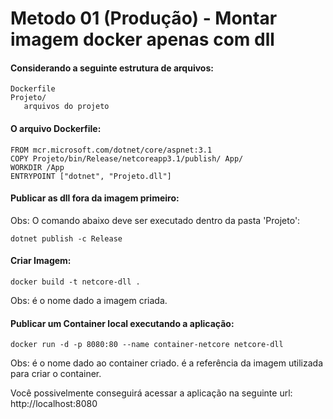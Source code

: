 # Metodo 01 (Produção) - Montar imagem docker apenas com dll

#### Considerando a seguinte estrutura de arquivos:
```
Dockerfile
Projeto/
   arquivos do projeto
```


#### O arquivo Dockerfile:
```
FROM mcr.microsoft.com/dotnet/core/aspnet:3.1
COPY Projeto/bin/Release/netcoreapp3.1/publish/ App/
WORKDIR /App
ENTRYPOINT ["dotnet", "Projeto.dll"]
```

#### Publicar as dll fora da imagem primeiro:
Obs: O comando abaixo deve ser executado dentro da pasta 'Projeto':
```
dotnet publish -c Release
```

#### Criar Imagem:
```
docker build -t netcore-dll .
```
Obs: <netcore-dll> é o nome dado a imagem criada.

#### Publicar um Container local executando a aplicação:
```
docker run -d -p 8080:80 --name container-netcore netcore-dll
```
Obs: <container-netcore> é o nome dado ao container criado.
     <netcore-dll> é a referência da imagem utilizada para criar o container.


Você possivelmente conseguirá acessar a aplicação na seguinte url:
http://localhost:8080
